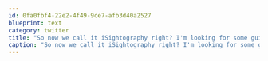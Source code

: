 ```yaml
---
id: 0fa0fbf4-22e2-4f49-9ce7-afb3d40a2527
blueprint: text
category: twitter
title: "So now we call it iSightography right? I'm looking for some guidance here."
caption: "So now we call it iSightography right? I'm looking for some guidance here."
---
```

